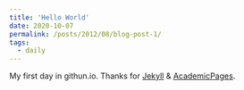 ```yaml
---
title: 'Hello World'
date: 2020-10-07
permalink: /posts/2012/08/blog-post-1/
tags:
  - daily
---
```


My first day in githun.io. Thanks for [Jekyll](https://jekyllrb.com/) & [AcademicPages](https://github.com/academicpages/academicpages.github.io).

